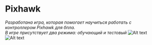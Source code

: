 # Pixhawk
*Разработана игра, которая помогает научиться работать с контроллером Pixhawk для бпла.\
В игре присутствует два режима: обучающий и тестовый*
![Alt text](Assets/pixhawk.jpg "Обучающий режим")
\
![Alt text](Assets/pixhawk2.jpg "Тестовый режим")